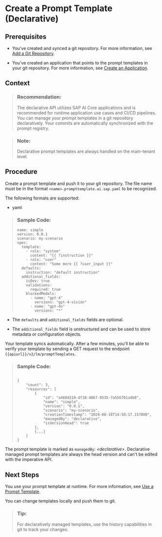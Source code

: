 <!-- loio815def52a7254a8f8e3e48db41ab57a3 -->

# Create a Prompt Template \(Declarative\)



<a name="loio815def52a7254a8f8e3e48db41ab57a3__prereq_vn5_gs3_fdc"/>

## Prerequisites

-   You've created and synced a git repository. For more information, see [Add a Git Repository](add-a-git-repository-b668176.md).

-   You've created an application that points to the prompt templates in your git repository. For more information, see [Create an Application](create-an-application-80dbecf.md).




<a name="loio815def52a7254a8f8e3e48db41ab57a3__context_xgt_fbp_hdc"/>

## Context

> ### Recommendation:  
> The declarative API utilizes SAP AI Core applications and is recommended for runtime application use cases and CI/CD pipelines. You can manage your prompt templates in a git repository declaratively. Your commits are automatically synchronized with the prompt registry.

> ### Note:  
> Declarative prompt templates are always handled on the main-tenant level.



<a name="loio815def52a7254a8f8e3e48db41ab57a3__steps_khq_fbq_hdc"/>

## Procedure

Create a prompt template and push it to your git repository. The file name must be in the format `<name>.prompttemplate.ai.sap.yaml` to be recognized.

The following formats are supported:

-   yaml


> ### Sample Code:  
> ```
> name: simple
> version: 0.0.1
> scenario: my-scenario
> spec:
>   template:
>     - role: "system"
>       content: "{{ ?instruction }}"
>     - role: "user"
>       content: "Some more {{ ?user_input }}"
>   defaults:
>     instruction: "default instruction"
>   additional_fields:
>     isDev: true
>     validations:
>       required: true
>     blockedModels:
>       - name: "gpt-4"
>         versions: "gpt-4-vision"
>       - name: "gpt-4o"
>         versions: "*"
> ```

-   The `defaults` and `additional_fields` fields are optional.

-   The `additional_fields` field is unstructured and can be used to store metadata or configuration objects.


Your template syncs automatically. After a few minutes, you'll be able to verify your template by sending a GET request to the endpoint `{{apiurl}}/v2/lm/promptTemplates`.

> ### Sample Code:  
> ```
> 
> {
>     "count": 3,
>     "resources": [
>         {
>             "id": "a460d210-df38-4867-9535-7a556701a4b0",
>             "name": "simple",
>             "version": "0.0.1",
>             "scenario": "my-scenario",
>             "creationTimestamp": "2024-08-18T14:50:17.157000",
>             "managedBy": "declarative",
>             "isVersionHead": true
>         },
>         {...}
>     ]
> }
> ```

The prompt template is marked as `managedBy`: *<declarative\>*. Declarative managed prompt templates are always the head version and can't be edited with the imperative API.



<a name="loio815def52a7254a8f8e3e48db41ab57a3__postreq_dg1_hb3_hdc"/>

## Next Steps

You use your prompt template at runtime. For more information, see [Use a Prompt Template](use-a-prompt-template-ebe1e30.md).

You can change templates locally and push them to git.

> ### Tip:  
> For declaratively managed templates, use the history capabilities in git to track your changes.


